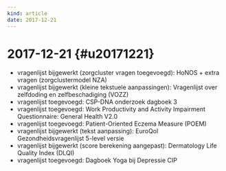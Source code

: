 ```yaml
---
kind: article
date: 2017-12-21
---
```


# 2017-12-21 {#u20171221}

* vragenlijst bijgewerkt (zorgcluster vragen toegevoegd): HoNOS + extra vragen (zorgclustermodel NZA)
* vragenlijst bijgewerkt (kleine tekstuele aanpassingen): Vragenlijst over zelfdoding en zelfbeschadiging (VOZZ)
* vragenlijst toegevoegd: CSP-DNA onderzoek dagboek 3
* vragenlijst toegevoegd: Work Productivity and Activity Impairment Questionnaire: General Health V2.0
* vragenlijst toegevoegd: Patient-Oriented Eczema Measure (POEM)
* vragenlijst bijgewerkt (tekst aanpassing): EuroQol Gezondheidsvragenlijst 5-level versie
* vragenlijst bijgewerkt (score berekening aangepast): Dermatology Life Quality Index (DLQI)
* vragenlijst toegevoegd: Dagboek Yoga bij Depressie CIP

